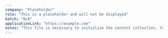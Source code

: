 ```yaml
---
company: "Placeholder"
role: "This is a placeholder and will not be displayed"
batch: "N/A"
applicationLink: "https://example.com"
notes: "This file is necessary to initialize the content collection. You can delete it once you have your first real off-campus opportunity."
---
```

